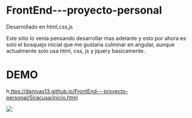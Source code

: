 # FrontEnd---proyecto-personal
Desarrollado en html,css,js 

Este sitio lo venia pensando desarrollar mas adelante y esto por ahora es solo el bosquejo inicial que me gustaria culminar en angular, aunque actualmente solo usa html, css, js y jquery basicamente.

# DEMO

h<a href="https://danivas13.github.io/FrontEnd---proyecto-personal/Siracusa/inicio.html" target="_blank">
ttps://danivas13.github.io/FrontEnd---proyecto-personal/Siracusa/inicio.html
</a>

<img src="demo.png" />
